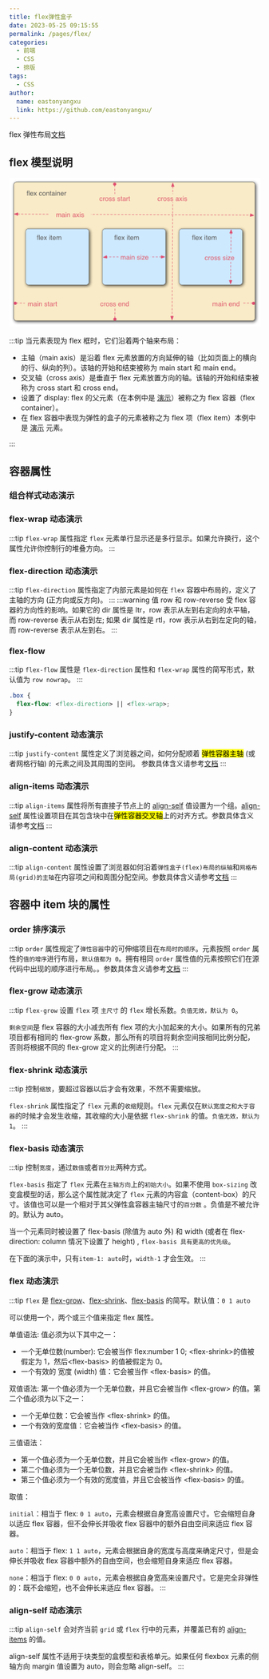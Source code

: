 ```yaml
---
title: flex弹性盒子
date: 2023-05-25 09:15:55
permalink: /pages/flex/
categories:
  - 前端
  - CSS
  - 排版
tags:
  - CSS
author:
  name: eastonyangxu
  link: https://github.com/eastonyangxu/
---
```


flex 弹性布局[文档](https://developer.mozilla.org/zh-CN/docs/Learn/CSS/CSS_layout/Flexbox)

## flex 模型说明

![flex_terms.png](/css/flex_terms.png)

:::tip
当元素表现为 flex 框时，它们沿着两个轴来布局：

- 主轴（main axis）是沿着 flex 元素放置的方向延伸的轴（比如页面上的横向的行、纵向的列）。该轴的开始和结束被称为 main start 和 main end。
- 交叉轴（cross axis）是垂直于 flex 元素放置方向的轴。该轴的开始和结束被称为 cross start 和 cross end。
- 设置了 display: flex 的父元素（在本例中是 [演示](#容器属性)）被称之为 flex 容器（flex container）。
- 在 flex 容器中表现为弹性的盒子的元素被称之为 flex 项（flex item）本例中是 [演示](#容器中-item-块的属性) 元素。

:::

## 容器属性

### 组合样式动态演示

<css-layout-flex-demo/>

### flex-wrap 动态演示

:::tip
`flex-wrap` 属性指定 `flex` 元素单行显示还是多行显示。如果允许换行，这个属性允许你控制行的堆叠方向。
:::
<css-layout-flex-flexWrapDemo/>

### flex-direction 动态演示

:::tip
`flex-direction` 属性指定了内部元素是如何在 `flex` 容器中布局的，定义了主轴的方向 (正方向或反方向)。
:::
:::warning
值 row 和 row-reverse 受 flex 容器的方向性的影响。如果它的 dir 属性是 ltr，row 表示从左到右定向的水平轴，而 row-reverse 表示从右到左; 如果 dir 属性是 rtl，row 表示从右到左定向的轴，而 row-reverse 表示从左到右。
:::
<css-layout-flex-flexDirectionDemo/>

### flex-flow

:::tip
`flex-flow` 属性是 `flex-direction` 属性和 `flex-wrap` 属性的简写形式，默认值为 `row nowrap`。
:::

```css
.box {
  flex-flow: <flex-direction> || <flex-wrap>;
}
```

### justify-content 动态演示

:::tip
`justify-content` 属性定义了浏览器之间，如何分配顺着 <mark>弹性容器主轴</mark> (或者网格行轴) 的元素之间及其周围的空间。
参数具体含义请参考[文档](https://developer.mozilla.org/zh-CN/docs/Web/CSS/justify-content)
:::

<css-layout-flex-justifyContentDemo/>

### align-items 动态演示

:::tip
`align-items` 属性将所有直接子节点上的 [align-self](#align-self-动态演示) 值设置为一个组。[align-self](#align-self-动态演示) 属性设置项目在其包含块中在<mark>弹性容器交叉轴</mark>上的对齐方式。参数具体含义请参考[文档](https://developer.mozilla.org/zh-CN/docs/Web/CSS/align-items)
:::

<css-layout-flex-alignItemsDemo/>

### align-content 动态演示

:::tip
`align-content` 属性设置了浏览器如何沿着`弹性盒子(flex)布局的纵轴`和`网格布局(grid)的主轴`在内容项之间和周围分配空间。参数具体含义请参考[文档](https://developer.mozilla.org/zh-CN/docs/Web/CSS/align-content)
:::

<css-layout-flex-alignContentDemo/>

## 容器中 item 块的属性

### order 排序演示

:::tip
`order` 属性规定了`弹性容器`中的可伸缩项目在`布局时的顺序`。元素按照 `order` 属性的`值的增序`进行布局，`默认值都为 0`。拥有相同 `order` 属性值的元素按照它们在源代码中出现的顺序进行布局。。参数具体含义请参考[文档](https://developer.mozilla.org/zh-CN/docs/Web/CSS/order)
:::

<css-layout-flex-orderDemo/>

### flex-grow 动态演示

:::tip
`flex-grow` 设置 `flex` 项 `主尺寸` 的 `flex` 增长系数。`负值无效，默认为 0`。

`剩余空间`是 flex 容器的大小减去所有 flex 项的大小加起来的大小。如果所有的兄弟项目都有相同的 flex-grow 系数，那么所有的项目将剩余空间按相同比例分配，否则将根据不同的 flex-grow 定义的比例进行分配。
:::

<css-layout-flex-flexGrowDemo/>

### flex-shrink 动态演示

:::tip
控制`缩放`，要超过容器以后才会有效果，不然不需要缩放。

`flex-shrink` 属性指定了 `flex` 元素的`收缩`规则。`flex` 元素仅在`默认宽度之和大于容器`的时候才会发生收缩，其收缩的大小是依据 `flex-shrink` 的值。`负值无效，默认为 1`。
:::

<css-layout-flex-flexShrinkDemo/>

### flex-basis 动态演示

:::tip
控制`宽度`，通过`数值`或者`百分比`两种方式。

`flex-basis` 指定了 `flex` 元素在`主轴方向`上的`初始大小`。如果不使用 `box-sizing` 改变盒模型的话，那么这个属性就决定了 `flex` 元素的内容盒（content-box）的尺寸。该值也可以是一个相对于其父弹性盒容器主轴尺寸的`百分数` 。负值是不被允许的。默认为 auto。

当一个元素同时被设置了 flex-basis (除值为 auto 外) 和 width (或者在 flex-direction: column 情况下设置了 height) , `flex-basis 具有更高的优先级`。

在下面的演示中，只有`item-1: auto`时，`width-1` 才会生效。
:::
<css-layout-flex-flexBasisDemo/>

### flex 动态演示

:::tip
`flex` 是 [flex-grow](#flex-grow-动态演示)、[flex-shrink](#flex-shrink-动态演示)、[flex-basis](#flex-basis-动态演示) 的简写。默认值：`0 1 auto`

可以使用一个，两个或三个值来指定 flex 属性。

单值语法: 值必须为以下其中之一：

- 一个无单位数(number): 它会被当作 flex:number 1 0; \<flex-shrink\>的值被假定为 1，然后\<flex-basis\> 的值被假定为 0。
- 一个有效的 宽度 (width) 值：它会被当作 \<flex-basis\> 的值。

双值语法: 第一个值必须为一个无单位数，并且它会被当作 \<flex-grow\> 的值。第二个值必须为以下之一：

- 一个无单位数：它会被当作 \<flex-shrink\> 的值。
- 一个有效的宽度值：它会被当作 \<flex-basis\> 的值。

三值语法：

- 第一个值必须为一个无单位数，并且它会被当作 \<flex-grow\> 的值。
- 第二个值必须为一个无单位数，并且它会被当作 \<flex-shrink\> 的值。
- 第三个值必须为一个有效的宽度值，并且它会被当作 \<flex-basis\> 的值。

取值：

`initial`：相当于 flex: `0 1 auto`，元素会根据自身宽高设置尺寸。它会缩短自身以适应 flex 容器，但不会伸长并吸收 flex 容器中的额外自由空间来适应 flex 容器。

`auto`：相当于 flex: `1 1 auto`，元素会根据自身的宽度与高度来确定尺寸，但是会伸长并吸收 flex 容器中额外的自由空间，也会缩短自身来适应 flex 容器。

`none`：相当于 flex: `0 0 auto`，元素会根据自身宽高来设置尺寸。它是完全非弹性的：既不会缩短，也不会伸长来适应 flex 容器。
:::

<css-layout-flex-flexDemo/>

### align-self 动态演示

:::tip
`align-self` 会对齐当前 `grid` 或 `flex` 行中的元素，并覆盖已有的 [align-items](#align-items-动态演示) 的值。

align-self 属性不适用于块类型的盒模型和表格单元。如果任何 flexbox 元素的侧轴方向 margin 值设置为 auto，则会忽略 align-self。
:::

<css-layout-flex-alignSelfDemo/>

